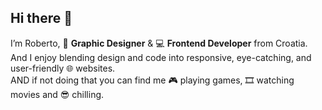 ## Hi there 👋

I’m Roberto, 🎨 **Graphic Designer** & 💻 **Frontend Developer** from Croatia.\
And I enjoy blending design and code into responsive, eye-catching, and user-friendly 🌐 websites.\
AND if not doing that you can find me 🎮 playing games, 🎞️ watching movies and 😎 chilling.

<!--
**robrobac/robrobac** is a ✨ _special_ ✨ repository because its `README.md` (this file) appears on your GitHub profile.

Here are some ideas to get you started:

- 🔭 I’m currently working on ...
- 🌱 I’m currently learning ...
- 👯 I’m looking to collaborate on ...
- 🤔 I’m looking for help with ...
- 💬 Ask me about ...
- 📫 How to reach me: ...
- 😄 Pronouns: ...
- ⚡ Fun fact: ...
-->
